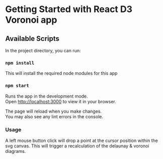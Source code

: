 # Getting Started with React D3 Voronoi app

## Available Scripts

In the project directory, you can run:

### `npm install`

This will install the required node modules for this app

### `npm start`

Runs the app in the development mode.\
Open [http://localhost:3000](http://localhost:3000) to view it in your browser.

The page will reload when you make changes.\
You may also see any lint errors in the console.

### Usage

A left mouse button click will drop a point at the cursor position within the svg canvas. This will trigger a recalculation of the delaunay & voronoi diagrams.
